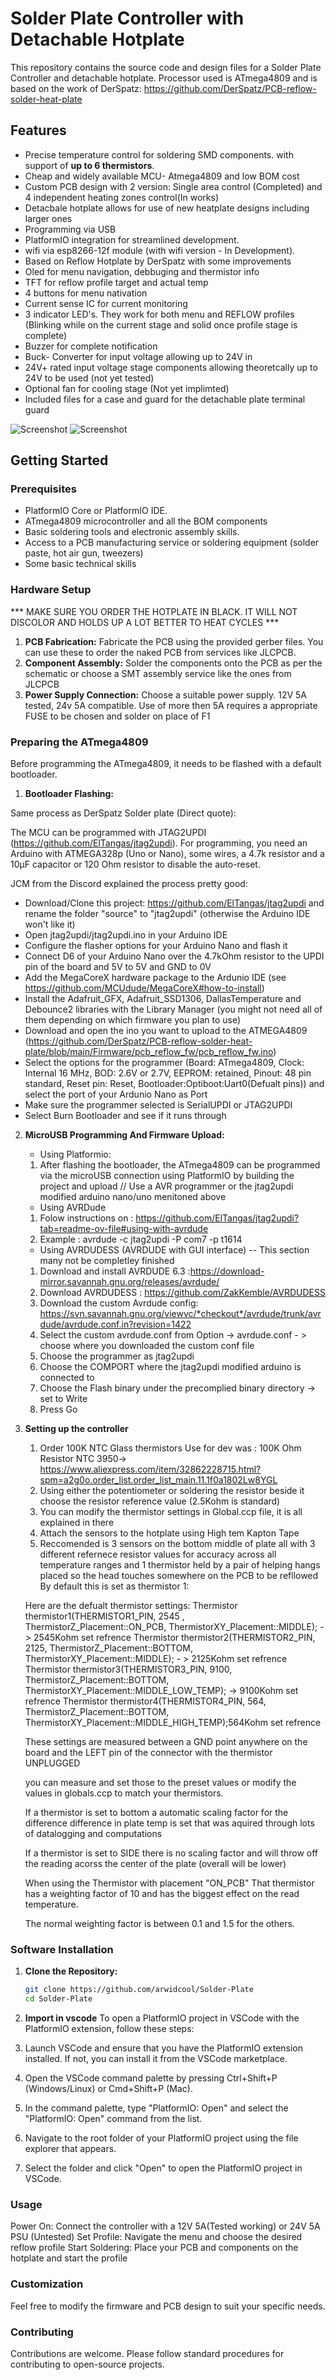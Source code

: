 # Solder Plate Controller with Detachable Hotplate

This repository contains the source code and design files for a Solder Plate Controller and detachable hotplate. Processor used is ATmega4809 and is based on the work of DerSpatz: https://github.com/DerSpatz/PCB-reflow-solder-heat-plate


## Features
- Precise temperature control for soldering SMD components. with support of **up to 6 thermistors**.
- Cheap and widely available MCU- Atmega4809 and low BOM cost
- Custom PCB design with 2 version: Single area control (Completed) and 4 independent heating zones control(In works)
- Detacbale hotplate allows for use of new heatplate designs including larger ones
- Programming via USB
- PlatformIO integration for streamlined development.
- wifi via esp8266-12f module (with wifi version - In Development).
- Based on Reflow Hotplate by DerSpatz with some improvements
- Oled for menu navigation, debbuging and thermistor info
- TFT for reflow profile target and actual temp
- 4 buttons for menu nativation
- Current sense IC for current monitoring
- 3 indicator LED's. They work for both menu and REFLOW profiles (Blinking while on the current stage and solid once profile stage is complete)
- Buzzer for complete notification
- Buck- Converter for input voltage allowing up to 24V in
- 24V+ rated input voltage stage components allowing theoretcally up to 24V to be used (not yet tested)
- Optional fan for cooling stage (Not yet implimted)
- Included files for a case and guard for the detachable plate terminal guard


![Screenshot](/Renders/Controller%201mos.JPG)
![Screenshot](/Renders/plate%201%20zone.JPG)



## Getting Started


### Prerequisites

- PlatformIO Core or PlatformIO IDE.
- ATmega4809 microcontroller and all the BOM components
- Basic soldering tools and electronic assembly skills.
- Access to a PCB manufacturing service or soldering equipment (solder paste, hot air gun, tweezers)
- Some basic technical skills

### Hardware Setup

*** MAKE SURE YOU ORDER THE HOTPLATE IN BLACK. IT WILL NOT DISCOLOR AND HOLDS UP A LOT BETTER TO HEAT CYCLES ***

1. **PCB Fabrication:** Fabricate the PCB using the provided gerber files. You can use these to order the naked PCB from services like JLCPCB. 
2. **Component Assembly:** Solder the components onto the PCB as per the schematic or choose a SMT assembly service like the ones from JLCPCB
3. **Power Supply Connection:** Choose a suitable power supply. 12V 5A tested, 24v 5A compatible. Use of more then 5A requires a appropriate FUSE to be chosen and solder on place of F1

### Preparing the ATmega4809

Before programming the ATmega4809, it needs to be flashed with a default bootloader.

1. **Bootloader Flashing:**

Same process as DerSpatz Solder plate (Direct quote):

The MCU can be programmed with JTAG2UPDI (https://github.com/ElTangas/jtag2updi). For programming, you need an Arduino with ATMEGA328p (Uno or Nano), some wires, a 4.7k resistor and a 10µF capacitor or 120 Ohm resistor to disable the auto-reset.

JCM from the Discord explained the process pretty good:

- Download/Clone this project: https://github.com/ElTangas/jtag2updi and rename the folder "source" to "jtag2updi" (otherwise the Arduino IDE won't like it)
- Open jtag2updi/jtag2updi.ino in your Arduino IDE
- Configure the flasher options for your Arduino Nano and flash it
- Connect D6 of your Arduino Nano over the 4.7kOhm resistor to the UPDI pin of the board and 5V to 5V and GND to 0V
- Add the MegaCoreX hardware package to the Ardunio IDE (see https://github.com/MCUdude/MegaCoreX#how-to-install)
- Install the Adafruit_GFX, Adafruit_SSD1306, DallasTemperature and Debounce2 libraries with the Library Manager (you might not need all of them depending on which firmware you plan to use)
- Download and open the ino you want to upload to the ATMEGA4809 (https://github.com/DerSpatz/PCB-reflow-solder-heat-plate/blob/main/Firmware/pcb_reflow_fw/pcb_reflow_fw.ino)
- Select the options for the programmer (Board: ATmega4809, Clock: Internal 16 MHz, BOD: 2.6V or 2.7V, EEPROM: retained, Pinout: 48 pin standard, Reset pin: Reset, Bootloader:Optiboot:Uart0(Defualt pins)) and select the port of your Ardunio Nano as Port
- Make sure the programmer selected is SerialUPDI or JTAG2UPDI
- Select Burn Bootloader and see if it runs through


2. **MicroUSB Programming And Firmware Upload:**

   - Using Platformio:
   1. After flashing the bootloader, the ATmega4809 can be programmed via the microUSB connection using PlatformIO by building the project and upload
   // Use a AVR programmer or the jtag2updi modified arduino nano/uno menitoned above
   - Using AVRDude
   1. Folow instructions on : https://github.com/ElTangas/jtag2updi?tab=readme-ov-file#using-with-avrdude
   2. Example : avrdude -c jtag2updi -P com7 -p t1614
   - Using AVRDUDESS (AVRDUDE with GUI interface) -- This section many not be completley finished
   1. Download and install AVRDUDE 6.3 :https://download-mirror.savannah.gnu.org/releases/avrdude/
   2. Download AVRDUDESS : https://github.com/ZakKemble/AVRDUDESS
   3. Download the custom Avrdude config: https://svn.savannah.gnu.org/viewvc/*checkout*/avrdude/trunk/avrdude/avrdude.conf.in?revision=1422
   4. Select the custom avrdude.conf from Option ->  avrdude.conf - > choose where you downloaded the custom conf file
   5. Choose the programmer as jtag2updi 
   6. Choose the COMPORT where the jtag2updi modified arduino is connected to
   7. Choose the Flash binary under the precomplied binary directory -> set to Write
   8. Press Go


3. **Setting up the controller**
   1. Order 100K NTC Glass thermistors  Use for dev was : 100K Ohm Resistor NTC 3950->  https://www.aliexpress.com/item/32862228715.html?spm=a2g0o.order_list.order_list_main.11.1f0a1802Lw8YGL
   2. Using either the potentiometer or soldering the resistor beside it choose the resistor reference value (2.5Kohm is standard)
   3. You can modify the thermistor settings in Global.ccp file, it is all explained in there
   4. Attach the sensors to the hotplate using High tem Kapton Tape
   5. Reccomended is 3 sensors on the bottom middle of plate all with 3 different refernece resistor values for accuracy across all temperature ranges and 1 thermistor held by a pair of helping hangs placed so the head touches somewhere on the PCB to be refllowed
   By default this is set as thermistor 1:

   Here are the defualt thermistor settings: 
   Thermistor thermistor1(THERMISTOR1_PIN, 2545 , ThermistorZ_Placement::ON_PCB, ThermistorXY_Placement::MIDDLE); -> 2545Kohm set refrence
   Thermistor thermistor2(THERMISTOR2_PIN, 2125, ThermistorZ_Placement::BOTTOM, ThermistorXY_Placement::MIDDLE); - > 2125Kohm set refrence
   Thermistor thermistor3(THERMISTOR3_PIN, 9100, ThermistorZ_Placement::BOTTOM, ThermistorXY_Placement::MIDDLE_LOW_TEMP); -> 9100Kohm set refrence
   Thermistor thermistor4(THERMISTOR4_PIN, 564, ThermistorZ_Placement::BOTTOM, ThermistorXY_Placement::MIDDLE_HIGH_TEMP);564Kohm set refrence

   These settings are measured between a GND point anywhere on the board and the LEFT pin of the connector with the thermistor UNPLUGGED

   you can measure and set those to the preset values or modify the values in globals.ccp to match your thermistors.

   If a thermistor is set to bottom a automatic scaling factor for the difference difference in plate temp is set that was aquired through lots of datalogging and computations

   If a thermistor is set to SIDE there is no scaling factor and will throw off the reading acorss the center of the plate (overall will be lower)

   When using the Thermistor with placement "ON_PCB" That thermistor has a weighting factor of 10 and has the biggest effect on the read temperature.

   The normal weighting factor is between 0.1 and 1.5 for the others.

### Software Installation

1. **Clone the Repository:**
   ```bash
   git clone https://github.com/arwidcool/Solder-Plate
   cd Solder-Plate
2. **Import in vscode**
To open a PlatformIO project in VSCode with the PlatformIO extension, follow these steps:

1. Launch VSCode and ensure that you have the PlatformIO extension installed. If not, you can install it from the VSCode marketplace.
2. Open the VSCode command palette by pressing Ctrl+Shift+P (Windows/Linux) or Cmd+Shift+P (Mac).
3. In the command palette, type "PlatformIO: Open" and select the "PlatformIO: Open" command from the list.
4. Navigate to the root folder of your PlatformIO project using the file explorer that appears.
5. Select the folder and click "Open" to open the PlatformIO project in VSCode.


### Usage

Power On: Connect the controller with a 12V 5A(Tested working) or 24V 5A PSU (Untested)
Set Profile: Navigate the menu and choose the desired reflow profile
Start Soldering: Place your PCB and components on the hotplate and start the profile

### Customization

Feel free to modify the firmware and PCB design to suit your specific needs.

### Contributing
Contributions are welcome. Please follow standard procedures for contributing to open-source projects.

